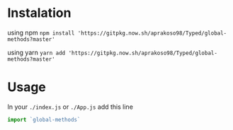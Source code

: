 # Instalation

using npm `npm install 'https://gitpkg.now.sh/aprakoso98/Typed/global-methods?master'`

using yarn `yarn add 'https://gitpkg.now.sh/aprakoso98/Typed/global-methods?master'`

# Usage

In your `./index.js` or `./App.js` add this line
```javascript
import `global-methods`
```